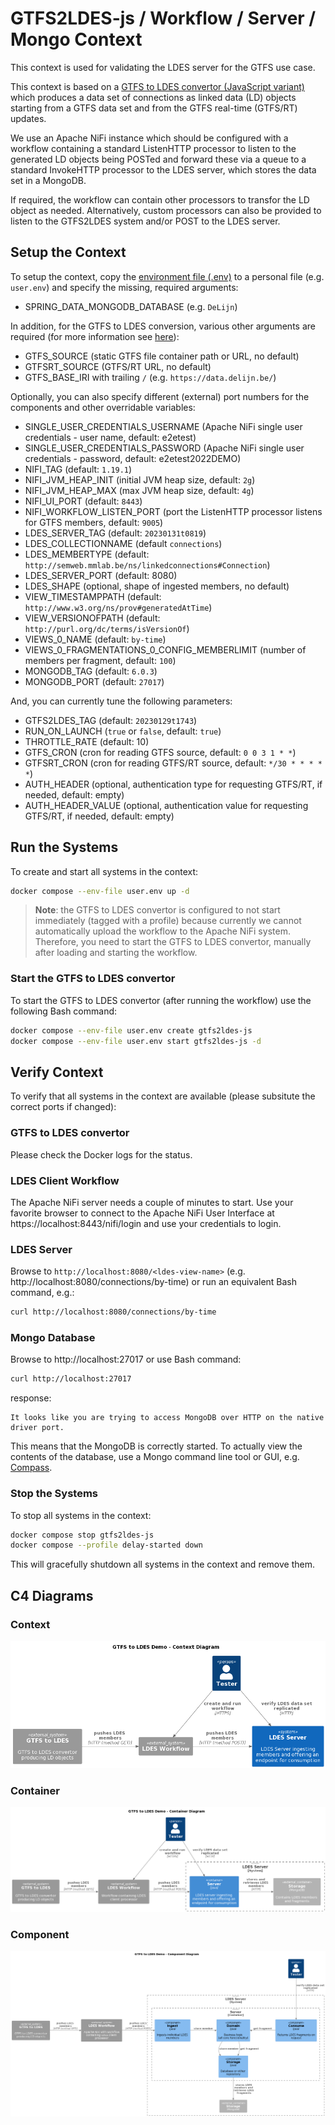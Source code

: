 # GTFS2LDES-js / Workflow / Server / Mongo Context
This context is used for validating the LDES server for the GTFS use case.

This context is based on a [GTFS to LDES convertor (JavaScript variant)](https://github.com/julianrojas87/gtfs2ldes-js) which produces a data set of connections as linked data (LD) objects starting from a GTFS data set and from the GTFS real-time (GTFS/RT) updates.

We use an Apache NiFi instance which should be configured with a workflow containing a standard ListenHTTP processor to listen to the generated LD objects being POSTed and forward these via a queue to a standard InvokeHTTP processor to the LDES server, which stores the data set in a MongoDB.

If required, the workflow can contain other processors to transfor the LD object as needed. Alternatively, custom processors can also be provided to listen to the GTFS2LDES system and/or POST to the LDES server.

## Setup the Context
To setup the context, copy the [environment file (.env)](./.env) to a personal file (e.g. `user.env`) and specify the missing, required arguments:
* SPRING_DATA_MONGODB_DATABASE (e.g. `DeLijn`)

In addition, for the GTFS to LDES conversion, various other arguments are required (for more information see [here](https://github.com/julianrojas87/gtfs2ldes-js)):
* GTFS_SOURCE (static GTFS file container path or URL, no default)
* GTFSRT_SOURCE (GTFS/RT URL, no default)
* GTFS_BASE_IRI with trailing `/` (e.g. `https://data.delijn.be/`)

Optionally, you can also specify different (external) port numbers for the components and other overridable variables:
* SINGLE_USER_CREDENTIALS_USERNAME (Apache NiFi single user credentials - user name, default: e2etest)
* SINGLE_USER_CREDENTIALS_PASSWORD (Apache NiFi single user credentials - password, default: e2etest2022DEMO)
* NIFI_TAG (default: `1.19.1`)
* NIFI_JVM_HEAP_INIT (initial JVM heap size, default: `2g`)
* NIFI_JVM_HEAP_MAX (max JVM heap size, default: `4g`)
* NIFI_UI_PORT (default: `8443`)
* NIFI_WORKFLOW_LISTEN_PORT (port the ListenHTTP processor listens for GTFS members, default: `9005`)
* LDES_SERVER_TAG (default: `20230131t0819`)
* LDES_COLLECTIONNAME (default `connections`)
* LDES_MEMBERTYPE (default: `http://semweb.mmlab.be/ns/linkedconnections#Connection`)
* LDES_SERVER_PORT (default: 8080)
* LDES_SHAPE (optional, shape of ingested members, no default)
* VIEW_TIMESTAMPPATH (default: `http://www.w3.org/ns/prov#generatedAtTime`)
* VIEW_VERSIONOFPATH (default: `http://purl.org/dc/terms/isVersionOf`)
* VIEWS_0_NAME (default: `by-time`)
* VIEWS_0_FRAGMENTATIONS_0_CONFIG_MEMBERLIMIT (number of members per fragment, default: `100`)
* MONGODB_TAG (default: `6.0.3`)
* MONGODB_PORT (default: `27017`)

And, you can currently tune the following parameters: 
* GTFS2LDES_TAG (default: `20230129t1743`)
* RUN_ON_LAUNCH (`true` or `false`, default: `true`)
* THROTTLE_RATE (default: 10)
* GTFS_CRON (cron for reading GTFS source, default: `0 0 3 1 * *`)
* GTFSRT_CRON (cron for reading GTFS/RT source, default: `*/30 * * * * *`)
* AUTH_HEADER (optional, authentication type for requesting GTFS/RT, if needed, default: empty)
* AUTH_HEADER_VALUE (optional, authentication value for requesting GTFS/RT, if needed, default: empty)

## Run the Systems
To create and start all systems in the context:
```bash
docker compose --env-file user.env up -d
```

> **Note**: the GTFS to LDES convertor is configured to not start immediately (tagged with a profile) because currently we cannot automatically upload the workflow to the Apache NiFi system. Therefore, you need to start the GTFS to LDES convertor, manually after loading and starting the workflow.

### Start the GTFS to LDES convertor
To start the GTFS to LDES convertor (after running the workflow) use the following Bash command:
```bash
docker compose --env-file user.env create gtfs2ldes-js
docker compose --env-file user.env start gtfs2ldes-js -d
```

## Verify Context
To verify that all systems in the context are available (please subsitute the correct ports if changed):

### GTFS to LDES convertor
Please check the Docker logs for the status.

### LDES Client Workflow
The Apache NiFi server needs a couple of minutes to start. Use your favorite browser to connect to the Apache NiFi User Interface at https://localhost:8443/nifi/login and use your credentials to login.

### LDES Server
Browse to `http://localhost:8080/<ldes-view-name>` (e.g. http://localhost:8080/connections/by-time) or run an equivalent Bash command, e.g.:
```bash
curl http://localhost:8080/connections/by-time
```

### Mongo Database
Browse to http://localhost:27017 or use Bash command:
```bash
curl http://localhost:27017
```
response:
```text
It looks like you are trying to access MongoDB over HTTP on the native driver port.
```
This means that the MongoDB is correctly started. To actually view the contents of the database, use a Mongo command line tool or GUI, e.g. [Compass](https://www.mongodb.com/products/compass).

### Stop the Systems
To stop all systems in the context:
```bash
docker compose stop gtfs2ldes-js
docker compose --profile delay-started down
```
This will gracefully shutdown all systems in the context and remove them.

## C4 Diagrams

### Context
![context](./artwork/gtfs-demo.context.png)

### Container
![container](./artwork/gtfs-demo.container.png)

### Component
![component](./artwork/gtfs-demo.component.png)
